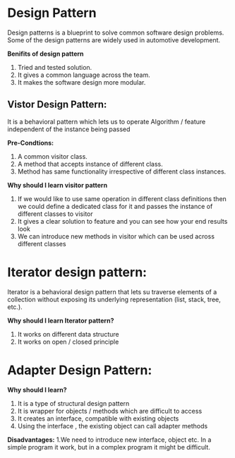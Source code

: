 # Design Pattern

Design patterns is a blueprint to solve common software design problems. Some of the design patterns are widely used in 
automotive development.

**Benifits of design pattern**

  1. Tried and tested solution.
  2. It gives a common language across the team.
  3. It makes the software design more modular.

## Vistor Design Pattern:

It is a behavioral pattern which lets us to operate Algorithm / feature independent of the instance being passed

**Pre-Condtions:**

   1. A common visitor class.
   2. A method that accepts instance of different class.
   3. Method has same functionality irrespective of different class instances.
	
**Why should I  learn visitor pattern**

   1. If we would like to use same operation in different class definitions then we could define a dedicated class for it and passes the instance of different classes to visitor 
   2. It gives a clear solution to feature and you can see how your end results look
   3. We can introduce new methods in visitor which can be used across different classes
  
# Iterator design pattern:

Iterator is a behavioral design pattern that lets su traverse elements of a collection without exposing its underlying representation (list, stack, tree, etc.).

**Why should I  learn Iterator pattern?**
  1. It works on different data  structure
  2. It works on open / closed principle

  
# Adapter Design Pattern:

**Why should I  learn?**
  1. It is a type of structural design pattern
  2. It is wrapper for objects / methods which are difficult to access
  3. It creates an interface, compatible with existing objects
  4. Using the interface , the existing object can call adapter methods

**Disadvantages:**
  1.We need to introduce new interface, object etc. In a simple program it work, but in a complex program it might be difficult.



